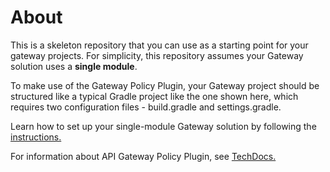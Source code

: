 # About
This is a skeleton repository that you can use as a starting point for your gateway projects. For simplicity, this repository assumes your Gateway solution uses a **single module**. 

To make use of the Gateway Policy Plugin, your Gateway project should be structured like a typical Gradle project like the one shown here, which requires two configuration files - build.gradle and settings.gradle. 

Learn how to set up your single-module Gateway solution by following the [instructions.](https://techdocs.broadcom.com/content/broadcom/techdocs/us/en/ca-enterprise-software/layer7-api-management/gateway-policy-plugin/1-0.html)

For information about API Gateway Policy Plugin, see [TechDocs.](https://techdocs.broadcom.com/content/broadcom/techdocs/us/en/ca-enterprise-software/layer7-api-management/gateway-policy-plugin/1-0.html)
<!---

# Giving Back
## How You Can Contribute
Contributions are welcome and much appreciated. To learn more, see the [Contribution Guidelines][contributing].

## License

Copyright (c) 2018 CA. All rights reserved.

This software may be modified and distributed under the terms
of the MIT license. See the [LICENSE][license-link] file for details.


 [license-link]: /LICENSE
 [contributing]: /CONTRIBUTING.md
--->
